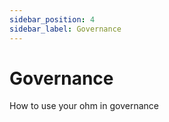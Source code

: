 ```yaml
---
sidebar_position: 4
sidebar_label: Governance
---
```


# Governance

How to use your ohm in governance

